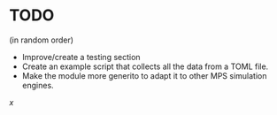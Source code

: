 # TODO

(in random order)

* Improve/create a testing section
* Create an example script that collects all the data from a TOML file.
* Make the module more generito to adapt it to other MPS simulation engines.

<i class="fab fa-markdown">x</i>